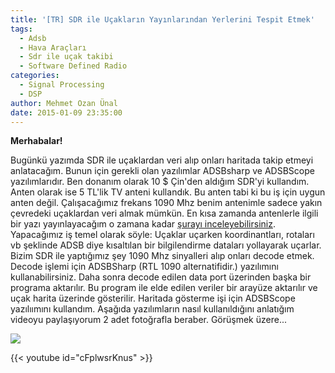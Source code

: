```yaml
---
title: '[TR] SDR ile Uçakların Yayınlarından Yerlerini Tespit Etmek'
tags:
  - Adsb
  - Hava Araçları
  - Sdr ile uçak takibi
  - Software Defined Radio
categories:
  - Signal Processing
  - DSP
author: Mehmet Ozan Ünal
date: 2015-01-09 23:35:00
---
```


**Merhabalar!**

Bugünkü yazımda SDR ile uçaklardan veri alıp onları haritada takip etmeyi anlatacağım. Bunun için gerekli olan yazılımlar ADSBsharp ve ADSBScope yazılımlarıdır. Ben donanım olarak 10 $ Çin'den aldığım SDR'yi kullandım. Anten olarak ise 5 TL'lik TV anteni kullandık. Bu anten tabi ki bu iş için uygun anten değil. Çalışacağımız frekans 1090 Mhz benim antenimle sadece yakın çevredeki uçaklardan veri almak mümkün. En kısa zamanda antenlerle ilgili bir yazı yayınlayacağım o zamana kadar [şurayı inceleyebilirsiniz](https://www.rtl-sdr.com/adsb-aircraft-radar-with-rtl-sdr/). Yapacağımız iş temel olarak söyle: Uçaklar uçarken koordinantları, rotaları vb şeklinde ADSB diye kısaltılan bir bilgilendirme dataları yollayarak uçarlar. Bizim SDR ile yaptığımız şey 1090 Mhz sinyalleri alıp onları decode etmek. Decode işlemi için ADSBSharp (RTL 1090 alternatifidir.) yazılımını kullanabilirsiniz. Daha sonra decode edilen data port üzerinden başka bir programa aktarılır. Bu program ile elde edilen veriler bir arayüze aktarılır ve uçak harita üzerinde gösterilir. Haritada gösterme işi için ADSBScope yazılıımını kullandım. Aşağıda yazılımların nasıl kullanıldığını anlatığım videoyu paylaşıyorum 2 adet fotoğrafla beraber. Görüşmek üzere...  

![](https://4.bp.blogspot.com/-SBM-XSakGQE/VLAnPSDAnPI/AAAAAAAAGe0/JKv8mQje2nM/s720/IMG_20150109_132230.jpg)


{{< youtube id="cFplwsrKnus" >}}